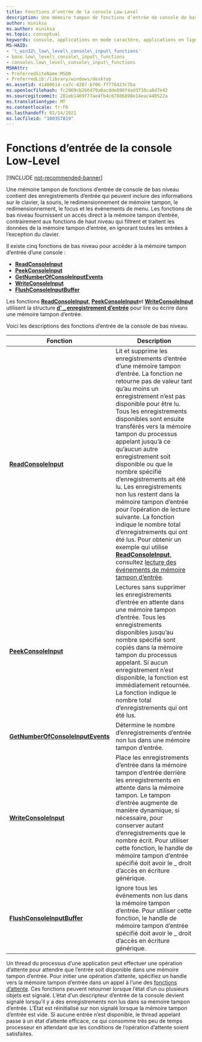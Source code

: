 ```yaml
---
title: Fonctions d’entrée de la console Low-Level
description: Une mémoire tampon de fonctions d’entrée de console de bas niveau contient des enregistrements d’entrée qui peuvent inclure des informations sur le clavier, la souris, le redimensionnement de mémoire tampon, le redimensionnement, le focus et les événements de menu.
author: miniksa
ms.author: miniksa
ms.topic: conceptual
keywords: console, applications en mode caractère, applications en ligne de commande, applications de terminal, API console
MS-HAID:
- '\_win32\_low\_level\_console\_input\_functions'
- base.low\_level\_console\_input\_functions
- consoles.low\_level\_console\_input\_functions
MSHAttr:
- PreferredSiteName:MSDN
- PreferredLib:/library/windows/desktop
ms.assetid: 41488614-ca7c-4207-b706-f7776423c7ba
ms.openlocfilehash: fc2969cb266479a0acdde890f4ad3710ca8d7e42
ms.sourcegitcommit: 281eb1469f77ae4fb4c67806898e14eac440522a
ms.translationtype: MT
ms.contentlocale: fr-FR
ms.lasthandoff: 02/14/2021
ms.locfileid: "100357819"
---
```

# <a name="low-level-console-input-functions"></a>Fonctions d’entrée de la console Low-Level

[!INCLUDE [not-recommended-banner](./includes/not-recommended-banner.md)]

Une mémoire tampon de fonctions d’entrée de console de bas niveau contient des enregistrements d’entrée qui peuvent inclure des informations sur le clavier, la souris, le redimensionnement de mémoire tampon, le redimensionnement, le focus et les événements de menu. Les fonctions de bas niveau fournissent un accès direct à la mémoire tampon d’entrée, contrairement aux fonctions de haut niveau qui filtrent et traitent les données de la mémoire tampon d’entrée, en ignorant toutes les entrées à l’exception du clavier.

Il existe cinq fonctions de bas niveau pour accéder à la mémoire tampon d’entrée d’une console :

- [**ReadConsoleInput**](readconsoleinput.md)
- [**PeekConsoleInput**](peekconsoleinput.md)
- [**GetNumberOfConsoleInputEvents**](getnumberofconsoleinputevents.md)
- [**WriteConsoleInput**](writeconsoleinput.md)
- [**FlushConsoleInputBuffer**](flushconsoleinputbuffer.md)

Les fonctions [**ReadConsoleInput**](readconsoleinput.md), [**PeekConsoleInput**](peekconsoleinput.md)et [**WriteConsoleInput**](writeconsoleinput.md) utilisent la structure [**d' \_ enregistrement d’entrée**](input-record-str.md) pour lire ou écrire dans une mémoire tampon d’entrée.

Voici les descriptions des fonctions d’entrée de la console de bas niveau.

| Fonction | Description |
|-|-|
| [**ReadConsoleInput**](readconsoleinput.md) | Lit et supprime les enregistrements d’entrée d’une mémoire tampon d’entrée. La fonction ne retourne pas de valeur tant qu’au moins un enregistrement n’est pas disponible pour être lu. Tous les enregistrements disponibles sont ensuite transférés vers la mémoire tampon du processus appelant jusqu’à ce qu’aucun autre enregistrement soit disponible ou que le nombre spécifié d’enregistrements ait été lu. Les enregistrements non lus restent dans la mémoire tampon d’entrée pour l’opération de lecture suivante. La fonction indique le nombre total d’enregistrements qui ont été lus. Pour obtenir un exemple qui utilise [**ReadConsoleInput**](readconsoleinput.md), consultez [lecture des événements de mémoire tampon d’entrée](reading-input-buffer-events.md). |
| [**PeekConsoleInput**](peekconsoleinput.md) | Lectures sans supprimer les enregistrements d’entrée en attente dans une mémoire tampon d’entrée. Tous les enregistrements disponibles jusqu’au nombre spécifié sont copiés dans la mémoire tampon du processus appelant. Si aucun enregistrement n’est disponible, la fonction est immédiatement retournée. La fonction indique le nombre total d’enregistrements qui ont été lus. |
| [**GetNumberOfConsoleInputEvents**](getnumberofconsoleinputevents.md) | Détermine le nombre d’enregistrements d’entrée non lus dans une mémoire tampon d’entrée. |
| [**WriteConsoleInput**](writeconsoleinput.md) | Place les enregistrements d’entrée dans la mémoire tampon d’entrée derrière les enregistrements en attente dans la mémoire tampon. Le tampon d’entrée augmente de manière dynamique, si nécessaire, pour conserver autant d’enregistrements que le nombre écrit. Pour utiliser cette fonction, le handle de mémoire tampon d’entrée spécifié doit avoir le \_ droit d’accès en écriture générique. |
| [**FlushConsoleInputBuffer**](flushconsoleinputbuffer.md) | Ignore tous les événements non lus dans la mémoire tampon d’entrée. Pour utiliser cette fonction, le handle de mémoire tampon d’entrée spécifié doit avoir le \_ droit d’accès en écriture générique. |

Un thread du processus d’une application peut effectuer une opération d’attente pour attendre que l’entrée soit disponible dans une mémoire tampon d’entrée. Pour initier une opération d’attente, spécifiez un handle vers la mémoire tampon d’entrée dans un appel à l’une des [fonctions d’attente](/windows/win32/sync/wait-functions). Ces fonctions peuvent retourner lorsque l’état d’un ou plusieurs objets est signalé. L’état d’un descripteur d’entrée de la console devient signalé lorsqu’il y a des enregistrements non lus dans sa mémoire tampon d’entrée. L’État est réinitialisé sur non signalé lorsque la mémoire tampon d’entrée est vide. Si aucune entrée n’est disponible, le thread appelant passe à un état d’attente efficace, ce qui consomme très peu de temps processeur en attendant que les conditions de l’opération d’attente soient satisfaites.